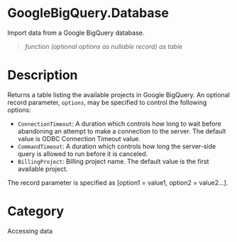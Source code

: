 ﻿# GoogleBigQuery.Database
Import data from a Google BigQuery database.
> _function (optional options as nullable record) as table_
# Description 
Returns a table listing the available projects in Google BigQuery. An optional record parameter, <code>options</code>, may be specified to control the following options:
      <ul>
        <li><code>ConnectionTimeout</code>: A duration which controls how long to wait before abandoning an attempt to make a connection to the server. The default value is ODBC Connection Timeout value.</li>
        <li><code>CommandTimeout</code>: A duration which controls how long the server-side query is allowed to run before it is canceled.</li>
        <li><code>BillingProject</code>: Billing project name. The default value is the first available project.</li>
      </ul>
    The record parameter is specified as [option1 = value1, option2 = value2...].
    
# Category 
Accessing data

